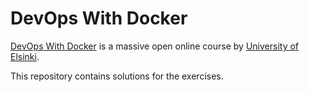 # DevOps With Docker

[DevOps With Docker](https://devopswithdocker.com/) is a massive open online course by [University of Elsinki](https://www.helsinki.fi/en).

This repository contains solutions for the exercises.
